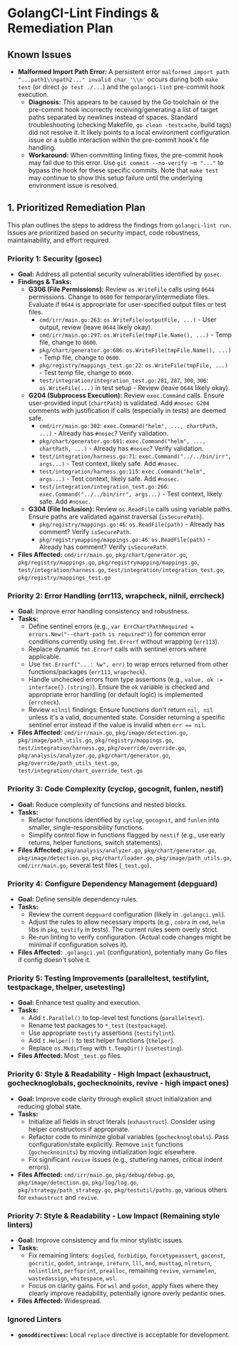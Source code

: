 # GolangCI-Lint Findings & Remediation Plan

## Known Issues

*   **Malformed Import Path Error:** A persistent error `malformed import path "...path1\\npath2..." invalid char '\\n'` occurs during both `make test` (or direct `go test ./...`) and the `golangci-lint` pre-commit hook execution.
    *   **Diagnosis:** This appears to be caused by the Go toolchain or the pre-commit hook incorrectly receiving/generating a list of target paths separated by newlines instead of spaces. Standard troubleshooting (checking Makefile, `go clean -testcache`, build tags) did not resolve it. It likely points to a local environment configuration issue or a subtle interaction within the pre-commit hook's file handling.
    *   **Workaround:** When committing linting fixes, the pre-commit hook may fail due to this error. Use `git commit --no-verify -m "..."` to bypass the hook for these specific commits. Note that `make test` may continue to show this setup failure until the underlying environment issue is resolved.

## 1. Prioritized Remediation Plan

This plan outlines the steps to address the findings from `golangci-lint run`. Issues are prioritized based on security impact, code robustness, maintainability, and effort required.

### Priority 1: Security (gosec)
*   **Goal:** Address all potential security vulnerabilities identified by `gosec`.
*   **Findings & Tasks:**
    *   **G306 (File Permissions):** Review `os.WriteFile` calls using `0644` permissions. Change to `0600` for temporary/intermediate files. Evaluate if `0644` is appropriate for user-specified output files or test files.
        *   `cmd/irr/main.go:263`: `os.WriteFile(outputFile, ...)` - User output, review (leave `0644` likely okay).
        *   `cmd/irr/main.go:297`: `os.WriteFile(tmpFile.Name(), ...)` - Temp file, change to `0600`.
        *   `pkg/chart/generator.go:686`: `os.WriteFile(tmpFile.Name(), ...)` - Temp file, change to `0600`.
        *   `pkg/registry/mappings_test.go:22`: `os.WriteFile(tmpFile, ...)` - Test temp file, change to `0600`.
        *   `test/integration/integration_test.go:281`, `287`, `300`, `306`: `os.WriteFile(...)` in test setup - Review (leave `0644` likely okay).
    *   **G204 (Subprocess Execution):** Review `exec.Command` calls. Ensure user-provided input (`chartPath`) is validated. Add `#nosec G204` comments with justification if calls (especially in tests) are deemed safe.
        *   `cmd/irr/main.go:302`: `exec.Command("helm", ..., chartPath, ...)` - Already has `#nosec`? Verify validation.
        *   `pkg/chart/generator.go:691`: `exec.Command("helm", ..., chartPath, ...)` - Already has `#nosec`? Verify validation.
        *   `test/integration/harness.go:71`: `exec.Command("../../bin/irr", args...)` - Test context, likely safe. Add `#nosec`.
        *   `test/integration/harness.go:115`: `exec.Command("helm", args...)` - Test context, likely safe. Add `#nosec`.
        *   `test/integration/integration_test.go:266`: `exec.Command("../../bin/irr", args...)` - Test context, likely safe. Add `#nosec`.
    *   **G304 (File Inclusion):** Review `os.ReadFile` calls using variable paths. Ensure paths are validated against traversal (`isSecurePath`).
        *   `pkg/registry/mappings.go:46`: `os.ReadFile(path)` - Already has comment? Verify `isSecurePath`.
        *   `pkg/registrymapping/mappings.go:46`: `os.ReadFile(path)` - Already has comment? Verify `isSecurePath`.
*   **Files Affected:** `cmd/irr/main.go`, `pkg/chart/generator.go`, `pkg/registry/mappings.go`, `pkg/registrymapping/mappings.go`, `test/integration/harness.go`, `test/integration/integration_test.go`, `pkg/registry/mappings_test.go`

### Priority 2: Error Handling (err113, wrapcheck, nilnil, errcheck)
*   **Goal:** Improve error handling consistency and robustness.
*   **Tasks:**
    *   Define sentinel errors (e.g., `var ErrChartPathRequired = errors.New("--chart-path is required")`) for common error conditions currently using `fmt.Errorf` without wrapping (`err113`).
    *   Replace dynamic `fmt.Errorf` calls with sentinel errors where applicable.
    *   Use `fmt.Errorf("...: %w", err)` to wrap errors returned from other functions/packages (`err113`, `wrapcheck`).
    *   Handle unchecked errors from type assertions (e.g., `value, ok := interface{}.(string)`). Ensure the `ok` variable is checked and appropriate error handling (or default logic) is implemented (`errcheck`).
    *   Review `nilnil` findings: Ensure functions don't return `nil, nil` unless it's a valid, documented state. Consider returning a specific sentinel error instead if the value is invalid when `err == nil`.
*   **Files Affected:** `cmd/irr/main.go`, `pkg/image/detection.go`, `pkg/image/path_utils.go`, `pkg/registry/mappings.go`, `test/integration/harness.go`, `pkg/override/override.go`, `pkg/analysis/analyzer.go`, `pkg/chart/generator.go`, `pkg/override/path_utils_test.go`, `test/integration/chart_override_test.go`

### Priority 3: Code Complexity (cyclop, gocognit, funlen, nestif)
*   **Goal:** Reduce complexity of functions and nested blocks.
*   **Tasks:**
    *   Refactor functions identified by `cyclop`, `gocognit`, and `funlen` into smaller, single-responsibility functions.
    *   Simplify control flow in functions flagged by `nestif` (e.g., use early returns, helper functions, switch statements).
*   **Files Affected:** `pkg/analysis/analyzer.go`, `pkg/chart/generator.go`, `pkg/image/detection.go`, `pkg/chart/loader.go`, `pkg/image/path_utils.go`, `cmd/irr/main.go`, several test files (`_test.go`).

### Priority 4: Configure Dependency Management (depguard)
*   **Goal:** Define sensible dependency rules.
*   **Tasks:**
    *   Review the current `depguard` configuration (likely in `.golangci.yml`).
    *   Adjust the rules to allow necessary imports (e.g., `cobra` in `cmd`, `helm` libs in `pkg`, `testify` in tests). The current rules seem overly strict.
    *   Re-run linting to verify configuration. (Actual code changes might be minimal if configuration solves it).
*   **Files Affected:** `.golangci.yml` (configuration), potentially many Go files if config doesn't solve it.

### Priority 5: Testing Improvements (paralleltest, testifylint, testpackage, thelper, usetesting)
*   **Goal:** Enhance test quality and execution.
*   **Tasks:**
    *   Add `t.Parallel()` to top-level test functions (`paralleltest`).
    *   Rename test packages to `*_test` (`testpackage`).
    *   Use appropriate `testify` assertions (`testifylint`).
    *   Add `t.Helper()` to test helper functions (`thelper`).
    *   Replace `os.MkdirTemp` with `t.TempDir()` (`usetesting`).
*   **Files Affected:** Most `_test.go` files.

### Priority 6: Style & Readability - High Impact (exhaustruct, gochecknoglobals, gochecknoinits, revive - high impact ones)
*   **Goal:** Improve code clarity through explicit struct initialization and reducing global state.
*   **Tasks:**
    *   Initialize all fields in struct literals (`exhaustruct`). Consider using helper constructors if appropriate.
    *   Refactor code to minimize global variables (`gochecknoglobals`). Pass configuration/state explicitly. Remove `init` functions (`gochecknoinits`) by moving initialization logic elsewhere.
    *   Fix significant `revive` issues (e.g., stuttering names, critical indent errors).
*   **Files Affected:** `cmd/irr/main.go`, `pkg/debug/debug.go`, `pkg/image/detection.go`, `pkg/log/log.go`, `pkg/strategy/path_strategy.go`, `pkg/testutil/paths.go`, various others for `exhaustruct` and `revive`.

### Priority 7: Style & Readability - Low Impact (Remaining style linters)
*   **Goal:** Improve consistency and fix minor stylistic issues.
*   **Tasks:**
    *   Fix remaining linters: `dogsled`, `forbidigo`, `forcetypeassert`, `goconst`, `gocritic`, `godot`, `intrange`, `ireturn`, `lll`, `mnd`, `musttag`, `nlreturn`, `nolintlint`, `perfsprint`, `prealloc`, remaining `revive`, `varnamelen`, `wastedassign`, `whitespace`, `wsl`.
    *   Focus on clarity gains. For `wsl` and `godot`, apply fixes where they clearly improve readability, potentially ignore overly pedantic ones.
*   **Files Affected:** Widespread.

### Ignored Linters
*   **`gomoddirectives`:** Local `replace` directive is acceptable for development.
